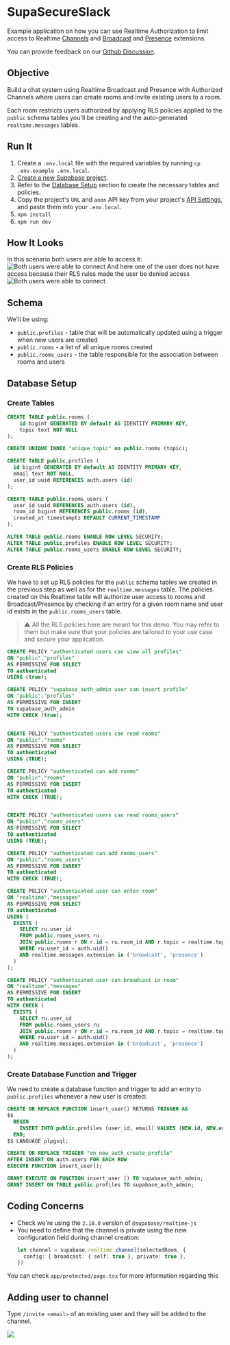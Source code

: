# SupaSecureSlack

Example application on how you can use Realtime Authorization to limit access to Realtime [Channels](https://supabase.com/docs/guides/realtime/concepts#channels) and [Broadcast](https://supabase.com/docs/guides/realtime/broadcast) and [Presence](https://supabase.com/docs/guides/realtime/presence) extensions.

You can provide feedback on our [Github Discussion](https://github.com/orgs/supabase/discussions/22484).

## Objective

Build a chat system using Realtime Broadcast and Presence with Authorized Channels where users can create rooms and invite existing users to a room.

Each room restricts users authorized by applying RLS policies applied to the `public` schema tables you'll be creating and the auto-generated `realtime.messages` tables.

## Run It

1. Create a `.env.local` file with the required variables by running `cp .env.example .env.local`.
2. [Create a new Supabase project](https://supabase.com/dashboard/new/_).
3. Refer to the [Database Setup](#database-setup) section to create the necessary tables and policies.
4. Copy the project's `URL` and `anon` API key from your project's [API Settings](https://supabase.com/dashboard/project/_/settings/api), and paste them into your `.env.local`.
5. `npm install`
6. `npm run dev`

## How It Looks

In this scenario both users are able to access it:
![Both users were able to connect](./chat_success.png)
And here one of the user does not have access because their RLS rules made the user be denied access
![Both users were able to connect](./chat_unauthorized.png)

## Schema

We'll be using:

- `public.profiles` - table that will be automatically updated using a trigger when new users are created
- `public.rooms` - a list of all unique rooms created
- `public.rooms_users` - the table responsible for the association between rooms and users

## Database Setup

### Create Tables

```sql
CREATE TABLE public.rooms (
    id bigint GENERATED BY default AS IDENTITY PRIMARY KEY,
    topic text NOT NULL
);

CREATE UNIQUE INDEX "unique_topic" on public.rooms (topic);

CREATE TABLE public.profiles (
  id bigint GENERATED BY default AS IDENTITY PRIMARY KEY,
  email text NOT NULL,
  user_id uuid REFERENCES auth.users (id)
);

CREATE TABLE public.rooms_users (
  user_id uuid REFERENCES auth.users (id),
  room_id bigint REFERENCES public.rooms (id),
  created_at timestamptz DEFAULT CURRENT_TIMESTAMP
);

ALTER TABLE public.rooms ENABLE ROW LEVEL SECURITY;
ALTER TABLE public.profiles ENABLE ROW LEVEL SECURITY;
ALTER TABLE public.rooms_users ENABLE ROW LEVEL SECURITY;
```

### Create RLS Policies

We have to set up RLS policies for the `public` schema tables we created in the previous step as well as for the `realtime.messages` table. The policies created on this Realtime table will authorize user access to rooms and Broadcast/Presence by checking if an entry for a given room name and user id exists in the `public.rooms_users` table.

> ⚠️ All the RLS policies here are meant for this demo. You may refer to them but make sure that your policies are tailored to your use case and secure your application.

```sql
CREATE POLICY "authenticated users can view all profiles"
ON "public"."profiles"
AS PERMISSIVE FOR SELECT
TO authenticated
USING (true);

CREATE POLICY "supabase_auth_admin user can insert profile"
ON "public"."profiles"
AS PERMISSIVE FOR INSERT
TO supabase_auth_admin
WITH CHECK (true);


CREATE POLICY "authenticated users can read rooms"
ON "public"."rooms"
AS PERMISSIVE FOR SELECT
TO authenticated
USING (TRUE);

CREATE POLICY "authenticated can add rooms"
ON "public"."rooms"
AS PERMISSIVE FOR INSERT
TO authenticated
WITH CHECK (TRUE);


CREATE POLICY "authenticated users can read rooms_users"
ON "public"."rooms_users"
AS PERMISSIVE FOR SELECT
TO authenticated
USING (TRUE);

CREATE POLICY "authenticated can add rooms_users"
ON "public"."rooms_users"
AS PERMISSIVE FOR INSERT
TO authenticated
WITH CHECK (TRUE);

CREATE POLICY "authenticated user can enter room"
ON "realtime"."messages"
AS PERMISSIVE FOR SELECT
TO authenticated
USING (
  EXISTS (
    SELECT ru.user_id
    FROM public.rooms_users ru
    JOIN public.rooms r ON r.id = ru.room_id AND r.topic = realtime.topic()
    WHERE ru.user_id = auth.uid()
    AND realtime.messages.extension in ('broadcast', 'presence')
  )
);

CREATE POLICY "authenticated user can broadcast in room"
ON "realtime"."messages"
AS PERMISSIVE FOR INSERT
TO authenticated
WITH CHECK (
  EXISTS (
    SELECT ru.user_id
    FROM public.rooms_users ru
    JOIN public.rooms r ON r.id = ru.room_id AND r.topic = realtime.topic()
    WHERE ru.user_id = auth.uid()
    AND realtime.messages.extension in ('broadcast', 'presence')
  )
);
```

### Create Database Function and Trigger

We need to create a database function and trigger to add an entry to `public.profiles` whenever a new user is created:

```sql
CREATE OR REPLACE FUNCTION insert_user() RETURNS TRIGGER AS
$$
  BEGIN
    INSERT INTO public.profiles (user_id, email) VALUES (NEW.id, NEW.email); RETURN NEW;
  END;
$$ LANGUAGE plpgsql;

CREATE OR REPLACE TRIGGER "on_new_auth_create_profile"
AFTER INSERT ON auth.users FOR EACH ROW
EXECUTE FUNCTION insert_user();

GRANT EXECUTE ON FUNCTION insert_user () TO supabase_auth_admin;
GRANT INSERT ON TABLE public.profiles TO supabase_auth_admin;
```

## Coding Concerns

* Check we're using the `2.10.0` version of `@supabase/realtime-js`
* You need to define that the channel is private using the new configuration field during channel creation:
  ```typescript
  let channel = supabase.realtime.channel(selectedRoom, {
    config: { broadcast: { self: true }, private: true },
  })
  ```

You can check `app/protected/page.tsx` for more information regarding this

## Adding user to channel

Type `/invite <email>` of an existing user and they will be added to the channel.

![](invite.png)